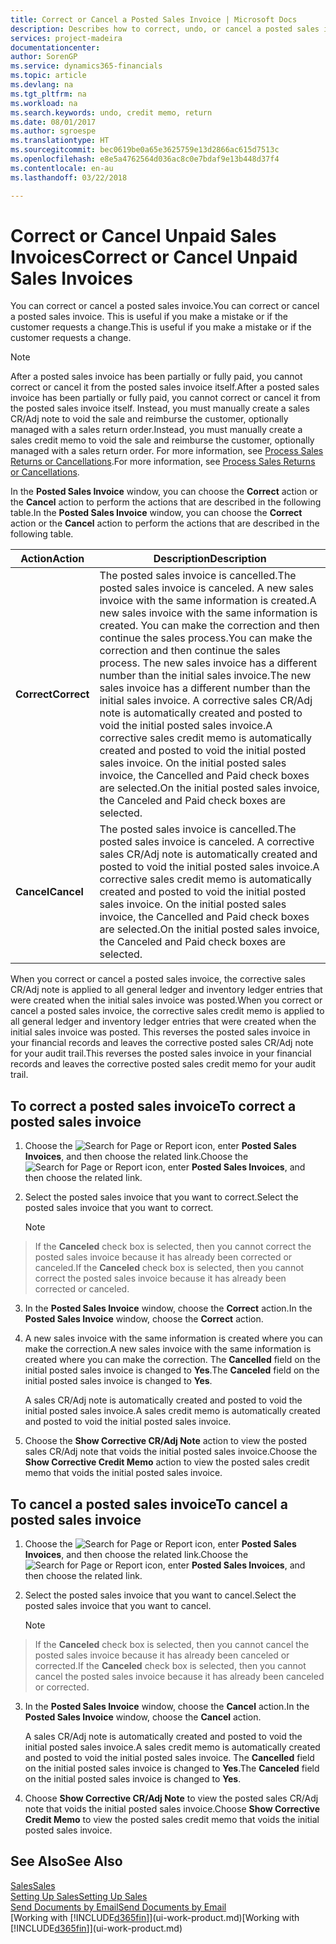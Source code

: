 ```yaml
---
title: Correct or Cancel a Posted Sales Invoice | Microsoft Docs
description: Describes how to correct, undo, or cancel a posted sales invoice and apply a sales CR/Adj Note.
services: project-madeira
documentationcenter: 
author: SorenGP
ms.service: dynamics365-financials
ms.topic: article
ms.devlang: na
ms.tgt_pltfrm: na
ms.workload: na
ms.search.keywords: undo, credit memo, return
ms.date: 08/01/2017
ms.author: sgroespe
ms.translationtype: HT
ms.sourcegitcommit: bec0619be0a65e3625759e13d2866ac615d7513c
ms.openlocfilehash: e8e5a4762564d036ac8c0e7bdaf9e13b448d37f4
ms.contentlocale: en-au
ms.lasthandoff: 03/22/2018

---
```

# <a name="correct-or-cancel-unpaid-sales-invoices"></a><span data-ttu-id="c8430-103">Correct or Cancel Unpaid Sales Invoices</span><span class="sxs-lookup"><span data-stu-id="c8430-103">Correct or Cancel Unpaid Sales Invoices</span></span>
<span data-ttu-id="c8430-104">You can correct or cancel a posted sales invoice.</span><span class="sxs-lookup"><span data-stu-id="c8430-104">You can correct or cancel a posted sales invoice.</span></span> <span data-ttu-id="c8430-105">This is useful if you make a mistake or if the customer requests a change.</span><span class="sxs-lookup"><span data-stu-id="c8430-105">This is useful if you make a mistake or if the customer requests a change.</span></span>

> [!NOTE]  
>   <span data-ttu-id="c8430-106">After a posted sales invoice has been partially or fully paid, you cannot correct or cancel it from the posted sales invoice itself.</span><span class="sxs-lookup"><span data-stu-id="c8430-106">After a posted sales invoice has been partially or fully paid, you cannot correct or cancel it from the posted sales invoice itself.</span></span> <span data-ttu-id="c8430-107">Instead, you must manually create a sales CR/Adj note to void the sale and reimburse the customer, optionally managed with a sales return order.</span><span class="sxs-lookup"><span data-stu-id="c8430-107">Instead, you must manually create a sales credit memo to void the sale and reimburse the customer, optionally managed with a sales return order.</span></span> <span data-ttu-id="c8430-108">For more information, see [Process Sales Returns or Cancellations](sales-how-process-sales-returns-cancellations.md).</span><span class="sxs-lookup"><span data-stu-id="c8430-108">For more information, see [Process Sales Returns or Cancellations](sales-how-process-sales-returns-cancellations.md).</span></span>

<span data-ttu-id="c8430-109">In the **Posted Sales Invoice** window, you can choose the **Correct** action or the **Cancel** action to perform the actions that are described in the following table.</span><span class="sxs-lookup"><span data-stu-id="c8430-109">In the **Posted Sales Invoice** window, you can choose the **Correct** action or the **Cancel** action to perform the actions that are described in the following table.</span></span>

| <span data-ttu-id="c8430-110">Action</span><span class="sxs-lookup"><span data-stu-id="c8430-110">Action</span></span> | <span data-ttu-id="c8430-111">Description</span><span class="sxs-lookup"><span data-stu-id="c8430-111">Description</span></span> |
| --- | --- |
| <span data-ttu-id="c8430-112">**Correct**</span><span class="sxs-lookup"><span data-stu-id="c8430-112">**Correct**</span></span> |<span data-ttu-id="c8430-113">The posted sales invoice is cancelled.</span><span class="sxs-lookup"><span data-stu-id="c8430-113">The posted sales invoice is canceled.</span></span> <span data-ttu-id="c8430-114">A new sales invoice with the same information is created.</span><span class="sxs-lookup"><span data-stu-id="c8430-114">A new sales invoice with the same information is created.</span></span> <span data-ttu-id="c8430-115">You can make the correction and then continue the sales process.</span><span class="sxs-lookup"><span data-stu-id="c8430-115">You can make the correction and then continue the sales process.</span></span> <span data-ttu-id="c8430-116">The new sales invoice has a different number than the initial sales invoice.</span><span class="sxs-lookup"><span data-stu-id="c8430-116">The new sales invoice has a different number than the initial sales invoice.</span></span> <span data-ttu-id="c8430-117">A corrective sales CR/Adj note is automatically created and posted to void the initial posted sales invoice.</span><span class="sxs-lookup"><span data-stu-id="c8430-117">A corrective sales credit memo is automatically created and posted to void the initial posted sales invoice.</span></span> <span data-ttu-id="c8430-118">On the initial posted sales invoice, the Cancelled and Paid check boxes are selected.</span><span class="sxs-lookup"><span data-stu-id="c8430-118">On the initial posted sales invoice, the Canceled and Paid check boxes are selected.</span></span> |
| <span data-ttu-id="c8430-119">**Cancel**</span><span class="sxs-lookup"><span data-stu-id="c8430-119">**Cancel**</span></span> |<span data-ttu-id="c8430-120">The posted sales invoice is cancelled.</span><span class="sxs-lookup"><span data-stu-id="c8430-120">The posted sales invoice is canceled.</span></span> <span data-ttu-id="c8430-121">A corrective sales CR/Adj note is automatically created and posted to void the initial posted sales invoice.</span><span class="sxs-lookup"><span data-stu-id="c8430-121">A corrective sales credit memo is automatically created and posted to void the initial posted sales invoice.</span></span> <span data-ttu-id="c8430-122">On the initial posted sales invoice, the Cancelled and Paid check boxes are selected.</span><span class="sxs-lookup"><span data-stu-id="c8430-122">On the initial posted sales invoice, the Canceled and Paid check boxes are selected.</span></span> |

<span data-ttu-id="c8430-123">When you correct or cancel a posted sales invoice, the corrective sales CR/Adj note is applied to all general ledger and inventory ledger entries that were created when the initial sales invoice was posted.</span><span class="sxs-lookup"><span data-stu-id="c8430-123">When you correct or cancel a posted sales invoice, the corrective sales credit memo is applied to all general ledger and inventory ledger entries that were created when the initial sales invoice was posted.</span></span> <span data-ttu-id="c8430-124">This reverses the posted sales invoice in your financial records and leaves the corrective posted sales CR/Adj note for your audit trail.</span><span class="sxs-lookup"><span data-stu-id="c8430-124">This reverses the posted sales invoice in your financial records and leaves the corrective posted sales credit memo for your audit trail.</span></span>

## <a name="to-correct-a-posted-sales-invoice"></a><span data-ttu-id="c8430-125">To correct a posted sales invoice</span><span class="sxs-lookup"><span data-stu-id="c8430-125">To correct a posted sales invoice</span></span>
1. <span data-ttu-id="c8430-126">Choose the ![Search for Page or Report](media/ui-search/search_small.png "Search for Page or Report icon") icon, enter **Posted Sales Invoices**, and then choose the related link.</span><span class="sxs-lookup"><span data-stu-id="c8430-126">Choose the ![Search for Page or Report](media/ui-search/search_small.png "Search for Page or Report icon") icon, enter **Posted Sales Invoices**, and then choose the related link.</span></span>  
2. <span data-ttu-id="c8430-127">Select the posted sales invoice that you want to correct.</span><span class="sxs-lookup"><span data-stu-id="c8430-127">Select the posted sales invoice that you want to correct.</span></span>

    > [!NOTE]  
>   <span data-ttu-id="c8430-128">If the **Canceled** check box is selected, then you cannot correct the posted sales invoice because it has already been corrected or canceled.</span><span class="sxs-lookup"><span data-stu-id="c8430-128">If the **Canceled** check box is selected, then you cannot correct the posted sales invoice because it has already been corrected or canceled.</span></span>
3. <span data-ttu-id="c8430-129">In the **Posted Sales Invoice** window, choose the **Correct** action.</span><span class="sxs-lookup"><span data-stu-id="c8430-129">In the **Posted Sales Invoice** window, choose the **Correct** action.</span></span>  
4. <span data-ttu-id="c8430-130">A new sales invoice with the same information is created where you can make the correction.</span><span class="sxs-lookup"><span data-stu-id="c8430-130">A new sales invoice with the same information is created where you can make the correction.</span></span> <span data-ttu-id="c8430-131">The **Cancelled** field on the initial posted sales invoice is changed to **Yes**.</span><span class="sxs-lookup"><span data-stu-id="c8430-131">The **Canceled** field on the initial posted sales invoice is changed to **Yes**.</span></span>

    <span data-ttu-id="c8430-132">A sales CR/Adj note is automatically created and posted to void the initial posted sales invoice.</span><span class="sxs-lookup"><span data-stu-id="c8430-132">A sales credit memo is automatically created and posted to void the initial posted sales invoice.</span></span>
5. <span data-ttu-id="c8430-133">Choose the **Show Corrective CR/Adj Note** action to view the posted sales CR/Adj note that voids the initial posted sales invoice.</span><span class="sxs-lookup"><span data-stu-id="c8430-133">Choose the **Show Corrective Credit Memo** action to view the posted sales credit memo that voids the initial posted sales invoice.</span></span>

## <a name="to-cancel-a-posted-sales-invoice"></a><span data-ttu-id="c8430-134">To cancel a posted sales invoice</span><span class="sxs-lookup"><span data-stu-id="c8430-134">To cancel a posted sales invoice</span></span>
1. <span data-ttu-id="c8430-135">Choose the ![Search for Page or Report](media/ui-search/search_small.png "Search for Page or Report icon") icon, enter **Posted Sales Invoices**, and then choose the related link.</span><span class="sxs-lookup"><span data-stu-id="c8430-135">Choose the ![Search for Page or Report](media/ui-search/search_small.png "Search for Page or Report icon") icon, enter **Posted Sales Invoices**, and then choose the related link.</span></span>  
2. <span data-ttu-id="c8430-136">Select the posted sales invoice that you want to cancel.</span><span class="sxs-lookup"><span data-stu-id="c8430-136">Select the posted sales invoice that you want to cancel.</span></span>

    > [!NOTE]  
>   <span data-ttu-id="c8430-137">If the **Canceled** check box is selected, then you cannot cancel the posted sales invoice because it has already been canceled or corrected.</span><span class="sxs-lookup"><span data-stu-id="c8430-137">If the **Canceled** check box is selected, then you cannot cancel the posted sales invoice because it has already been canceled or corrected.</span></span>
3. <span data-ttu-id="c8430-138">In the **Posted Sales Invoice** window, choose the **Cancel** action.</span><span class="sxs-lookup"><span data-stu-id="c8430-138">In the **Posted Sales Invoice** window, choose the **Cancel** action.</span></span>

    <span data-ttu-id="c8430-139">A sales CR/Adj note is automatically created and posted to void the initial posted sales invoice.</span><span class="sxs-lookup"><span data-stu-id="c8430-139">A sales credit memo is automatically created and posted to void the initial posted sales invoice.</span></span> <span data-ttu-id="c8430-140">The **Cancelled** field on the initial posted sales invoice is changed to **Yes**.</span><span class="sxs-lookup"><span data-stu-id="c8430-140">The **Canceled** field on the initial posted sales invoice is changed to **Yes**.</span></span>
4. <span data-ttu-id="c8430-141">Choose **Show Corrective CR/Adj Note** to view the posted sales CR/Adj note that voids the initial posted sales invoice.</span><span class="sxs-lookup"><span data-stu-id="c8430-141">Choose **Show Corrective Credit Memo** to view the posted sales credit memo that voids the initial posted sales invoice.</span></span>

## <a name="see-also"></a><span data-ttu-id="c8430-142">See Also</span><span class="sxs-lookup"><span data-stu-id="c8430-142">See Also</span></span>
[<span data-ttu-id="c8430-143">Sales</span><span class="sxs-lookup"><span data-stu-id="c8430-143">Sales</span></span>](sales-manage-sales.md)  
[<span data-ttu-id="c8430-144">Setting Up Sales</span><span class="sxs-lookup"><span data-stu-id="c8430-144">Setting Up Sales</span></span>](sales-setup-sales.md)  
[<span data-ttu-id="c8430-145">Send Documents by Email</span><span class="sxs-lookup"><span data-stu-id="c8430-145">Send Documents by Email</span></span>](ui-how-send-documents-email.md)  
<span data-ttu-id="c8430-146">[Working with [!INCLUDE[d365fin](includes/d365fin_md.md)]](ui-work-product.md)</span><span class="sxs-lookup"><span data-stu-id="c8430-146">[Working with [!INCLUDE[d365fin](includes/d365fin_md.md)]](ui-work-product.md)</span></span>

